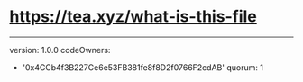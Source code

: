 # https://tea.xyz/what-is-this-file
---
version: 1.0.0
codeOwners:
  - '0x4CCb4f3B227Ce6e53FB381fe8f8D2f0766F2cdAB'
quorum: 1
